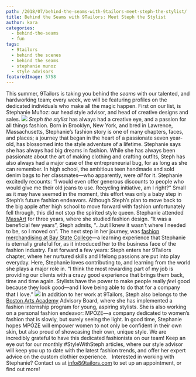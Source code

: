 ```yaml
---
path: /2018/07/behind-the-seams-with-9tailors-meet-steph-the-stylist/
title: Behind the Seams with 9Tailors: Meet Steph the Stylist
author: kara
categories: 
  - behind-the-seams
  - fun
tags: 
  - 9tailors
  - behind the scenes
  - behind the seams
  - stephanie munoz
  - style advisors
featuredImage: 5758
---
```

This summer, 9Tailors is taking you behind the _seams_ with our talented, and hardworking team; every week, we will be featuring profiles on the dedicated individuals who make all the magic happen. First on our list, is Stephanie Muñoz: our head style advisor, and head of creative designs and sales. ![](https://res.cloudinary.com/l9tl/image/upload/v1531257541/FBAB3B29-863C-4FA3-83BC-03F724BDDA2B_vvw7gc.jpg) _Steph the stylist_ has always had a creative eye, and a passion for all things fashion. Born in Brooklyn, New York, and bred in Lawrence, Massachusetts, Stephanie’s fashion story is one of many chapters, faces, and places; a journey that began in the heart of a passionate seven year-old, has blossomed into the style adventure of a lifetime.  Stephanie says she has always had big dreams in fashion. While she has always been passionate about the art of making clothing and crafting outfits, Steph has also always had a major case of the entrepreneurial bug, for as long as she can remember. In high school, the ambitious teen handmade and sold denim bags to her classmates—who apparently, were _all_ for it. Stephanie excitedly recounts: “I would even offer generous discounts to people who would give me their old jeans to use. Recycling initiative, am I right?” Small as it may have seemed in the moment, this effort was only a baby step in Steph’s future fashion endeavors. Although Steph’s plan to move back to the big apple after high school to move forward with fashion unfortunately fell through, this did not stop the spirited style queen. Stephanie attended [MassArt](https://massart.edu/) for three years, where she studied fashion design. “It was a beneficial few years”, Steph admits, “...but I knew it wasn’t where I needed to be, so I moved on”. The next step in her journey, was [fashion merchandising at Bay State College](https://www.baystate.edu/programs/associate/fashion-merchandising/)—a learning experience that Stephanie is eternally grateful for, as it introduced her to the business face of the fashion industry. Fast forward a few years: Steph enters her 9Tailors chapter, where her nurtured skills and lifelong passions are put into play everyday. Here, Stephanie loves contributing to, and learning from the world she plays a major role in. “I think the most rewarding part of my job is providing our clients with a crazy good experience that brings them back, time and time again. Stylists have the power to make people really _feel_ good because they look good—and I love being able to do that for a company that I love.” ![](https://res.cloudinary.com/l9tl/image/upload/v1531257543/D7E0CB9D-8DF9-490F-911D-BFF30E03DBBE_gz8mp7.jpg) In addition to her work at 9Tailors, Steph also belongs to the [Boston Arts Academy](https://bostonartsacademy.org/) Advisory Board, where she has implemented a fashion internship program for young, aspiring stylists. She is also working on a personal fashion endeavor: MPÓZE—a company dedicated to women’s fashion that is slowly, but surely seeing the light. In good time, Stephanie hopes MPÓZE will empower women to not only be confident in their own skin, but also proud of showcasing their own, unique style. We are incredibly grateful to have this dedicated fashionista on our team! Keep an eye out for our monthly #StyleWithSteph articles, where our style advisor will keep you up to date with the latest fashion trends, and offer her expert advice on the custom clothier experience.   Interested in working with Stephanie? Contact us at [info@9tailors.com](mailto:info@9tailors.com) to set up an appointment, or find out more!